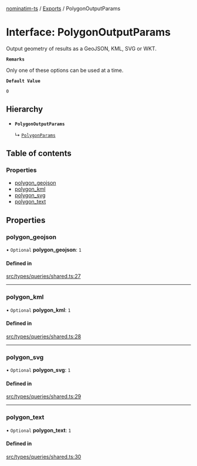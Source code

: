 [nominatim-ts](../README.md) / [Exports](../modules.md) / PolygonOutputParams

# Interface: PolygonOutputParams

Output geometry of results as a GeoJSON, KML, SVG or WKT.

**`Remarks`**

Only one of these options can be used at a time.

**`Default Value`**

`0`

## Hierarchy

- **`PolygonOutputParams`**

  ↳ [`PolygonParams`](PolygonParams.md)

## Table of contents

### Properties

- [polygon\_geojson](PolygonOutputParams.md#polygon_geojson)
- [polygon\_kml](PolygonOutputParams.md#polygon_kml)
- [polygon\_svg](PolygonOutputParams.md#polygon_svg)
- [polygon\_text](PolygonOutputParams.md#polygon_text)

## Properties

### polygon\_geojson

• `Optional` **polygon\_geojson**: ``1``

#### Defined in

[src/types/queries/shared.ts:27](https://github.com/blksnk/nominatim-js/blob/a025e65/src/types/queries/shared.ts#L27)

___

### polygon\_kml

• `Optional` **polygon\_kml**: ``1``

#### Defined in

[src/types/queries/shared.ts:28](https://github.com/blksnk/nominatim-js/blob/a025e65/src/types/queries/shared.ts#L28)

___

### polygon\_svg

• `Optional` **polygon\_svg**: ``1``

#### Defined in

[src/types/queries/shared.ts:29](https://github.com/blksnk/nominatim-js/blob/a025e65/src/types/queries/shared.ts#L29)

___

### polygon\_text

• `Optional` **polygon\_text**: ``1``

#### Defined in

[src/types/queries/shared.ts:30](https://github.com/blksnk/nominatim-js/blob/a025e65/src/types/queries/shared.ts#L30)
